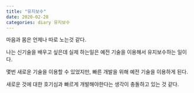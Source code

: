 ```yaml
---
title: "유지보수"
date: 2020-02-28
categories: diary 유지보수
---
```

마음과 몸은 언제나 따로 노는것 같다.

나는 신기술을 배우고 싶은데 실제 하는일은 예전 기술을 이용해서 유지보수하는 일이다.

몇번 새로운 기술을 이용할 수 있었지만, 빠른 개발을 위해 예전 기술을 이용하게 된다.

새로운 것에 대한 호기심과 빠르게 개발해야한다는 생각이 충돌하고 있는 것 같다.
